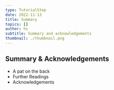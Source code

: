 ```yaml
---
type: TutorialStep
date: 2022-11-13
title: Summary
topics: []
author: hs
subtitle: Summary and acknowledgements
thumbnail: ./thumbnail.png
---
```


## Summary & Acknowledgements
- A pat on the back
- Further Readings
- Acknowledgements

